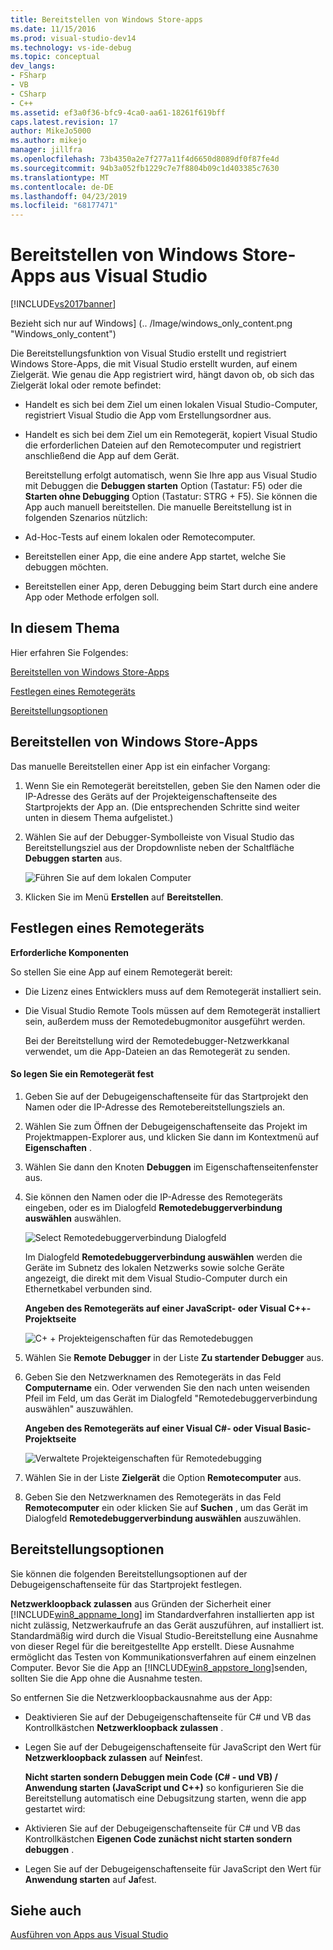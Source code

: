 ```yaml
---
title: Bereitstellen von Windows Store-apps
ms.date: 11/15/2016
ms.prod: visual-studio-dev14
ms.technology: vs-ide-debug
ms.topic: conceptual
dev_langs:
- FSharp
- VB
- CSharp
- C++
ms.assetid: ef3a0f36-bfc9-4ca0-aa61-18261f619bff
caps.latest.revision: 17
author: MikeJo5000
ms.author: mikejo
manager: jillfra
ms.openlocfilehash: 73b4350a2e7f277a11f4d6650d8089df0f87fe4d
ms.sourcegitcommit: 94b3a052fb1229c7e7f8804b09c1d403385c7630
ms.translationtype: MT
ms.contentlocale: de-DE
ms.lasthandoff: 04/23/2019
ms.locfileid: "68177471"
---
```

# <a name="deploy-windows-store-apps-from-visual-studio"></a>Bereitstellen von Windows Store-Apps aus Visual Studio
[!INCLUDE[vs2017banner](../includes/vs2017banner.md)]

Bezieht sich nur auf Windows] (.. /Image/windows_only_content.png "Windows_only_content")

 Die Bereitstellungsfunktion von Visual Studio erstellt und registriert Windows Store-Apps, die mit Visual Studio erstellt wurden, auf einem Zielgerät. Wie genau die App registriert wird, hängt davon ob, ob sich das Zielgerät lokal oder remote befindet:

- Handelt es sich bei dem Ziel um einen lokalen Visual Studio-Computer, registriert Visual Studio die App vom Erstellungsordner aus.

- Handelt es sich bei dem Ziel um ein Remotegerät, kopiert Visual Studio die erforderlichen Dateien auf den Remotecomputer und registriert anschließend die App auf dem Gerät.

  Bereitstellung erfolgt automatisch, wenn Sie Ihre app aus Visual Studio mit Debuggen die **Debuggen starten** Option (Tastatur: F5) oder die **Starten ohne Debugging** Option (Tastatur: STRG + F5). Sie können die App auch manuell bereitstellen. Die manuelle Bereitstellung ist in folgenden Szenarios nützlich:

- Ad-Hoc-Tests auf einem lokalen oder Remotecomputer.

- Bereitstellen einer App, die eine andere App startet, welche Sie debuggen möchten.

- Bereitstellen einer App, deren Debugging beim Start durch eine andere App oder Methode erfolgen soll.

## <a name="BKMK_In_this_topic"></a> In diesem Thema
 Hier erfahren Sie Folgendes:

 [Bereitstellen von Windows Store-Apps](#BKMK_How_to_deploy_a_Windows_Store_app)

 [Festlegen eines Remotegeräts](#BKMK_How_to_specify_a_remote_device)

 [Bereitstellungsoptionen](#BKMK_Deployment_options)

## <a name="BKMK_How_to_deploy_a_Windows_Store_app"></a> Bereitstellen von Windows Store-Apps
 Das manuelle Bereitstellen einer App ist ein einfacher Vorgang:

1. Wenn Sie ein Remotegerät bereitstellen, geben Sie den Namen oder die IP-Adresse des Geräts auf der Projekteigenschaftenseite des Startprojekts der App an. (Die entsprechenden Schritte sind weiter unten in diesem Thema aufgelistet.)

2. Wählen Sie auf der Debugger-Symbolleiste von Visual Studio das Bereitstellungsziel aus der Dropdownliste neben der Schaltfläche **Debuggen starten** aus.

     ![Führen Sie auf dem lokalen Computer](../debugger/media/vsrun-f5-local.png "VSRUN_F5_Local")

3. Klicken Sie im Menü **Erstellen** auf **Bereitstellen**.

## <a name="BKMK_How_to_specify_a_remote_device"></a> Festlegen eines Remotegeräts
 **Erforderliche Komponenten**

 So stellen Sie eine App auf einem Remotegerät bereit:

- Die Lizenz eines Entwicklers muss auf dem Remotegerät installiert sein.

- Die Visual Studio Remote Tools müssen auf dem Remotegerät installiert sein, außerdem muss der Remotedebugmonitor ausgeführt werden.

     Bei der Bereitstellung wird der Remotedebugger-Netzwerkkanal verwendet, um die App-Dateien an das Remotegerät zu senden.

#### <a name="to-specify-a-remote-device"></a>So legen Sie ein Remotegerät fest

1. Geben Sie auf der Debugeigenschaftenseite für das Startprojekt den Namen oder die IP-Adresse des Remotebereitstellungsziels an.

2. Wählen Sie zum Öffnen der Debugeigenschaftenseite das Projekt im Projektmappen-Explorer aus, und klicken Sie dann im Kontextmenü auf **Eigenschaften** .

3. Wählen Sie dann den Knoten **Debuggen** im Eigenschaftenseitenfenster aus.

4. Sie können den Namen oder die IP-Adresse des Remotegeräts eingeben, oder es im Dialogfeld **Remotedebuggerverbindung auswählen** auswählen.

    ![Select Remotedebuggerverbindung Dialogfeld](../debugger/media/vsrun-selectremotedebuggerdlg.png "VSRUN_SelectRemoteDebuggerDlg")

    Im Dialogfeld **Remotedebuggerverbindung auswählen** werden die Geräte im Subnetz des lokalen Netzwerks sowie solche Geräte angezeigt, die direkt mit dem Visual Studio-Computer durch ein Ethernetkabel verbunden sind.

   **Angeben des Remotegeräts auf einer JavaScript- oder Visual C++-Projektseite**

   ![C&#43; &#43; Projekteigenschaften für das Remotedebuggen](../debugger/media/vsrun-cpp-projprop-remote.png "VSRUN_CPP_ProjProp_Remote")

5. Wählen Sie **Remote Debugger** in der Liste **Zu startender Debugger** aus.

6. Geben Sie den Netzwerknamen des Remotegeräts in das Feld **Computername** ein. Oder verwenden Sie den nach unten weisenden Pfeil im Feld, um das Gerät im Dialogfeld "Remotedebuggerverbindung auswählen" auszuwählen.

   **Angeben des Remotegeräts auf einer Visual C#- oder Visual Basic-Projektseite**

   ![Verwaltete Projekteigenschaften für Remotedebugging](../debugger/media/vsrun-managed-projprop-remote.png "VSRUN_Managed_ProjProp_Remote")

7. Wählen Sie in der Liste **Zielgerät** die Option **Remotecomputer** aus.

8. Geben Sie den Netzwerknamen des Remotegeräts in das Feld **Remotecomputer** ein oder klicken Sie auf **Suchen** , um das Gerät im Dialogfeld **Remotedebuggerverbindung auswählen** auszuwählen.

## <a name="BKMK_Deployment_options"></a> Bereitstellungsoptionen
 Sie können die folgenden Bereitstellungsoptionen auf der Debugeigenschaftenseite für das Startprojekt festlegen.

 **Netzwerkloopback zulassen** aus Gründen der Sicherheit einer [!INCLUDE[win8_appname_long](../includes/win8-appname-long-md.md)] im Standardverfahren installierten app ist nicht zulässig, Netzwerkaufrufe an das Gerät auszuführen, auf installiert ist. Standardmäßig wird durch die Visual Studio-Bereitstellung eine Ausnahme von dieser Regel für die bereitgestellte App erstellt. Diese Ausnahme ermöglicht das Testen von Kommunikationsverfahren auf einem einzelnen Computer. Bevor Sie die App an [!INCLUDE[win8_appstore_long](../includes/win8-appstore-long-md.md)]senden, sollten Sie die App ohne die Ausnahme testen.

 So entfernen Sie die Netzwerkloopbackausnahme aus der App:

- Deaktivieren Sie auf der Debugeigenschaftenseite für C# und VB das Kontrollkästchen **Netzwerkloopback zulassen** .

- Legen Sie auf der Debugeigenschaftenseite für JavaScript den Wert für **Netzwerkloopback zulassen** auf **Nein**fest.

  **Nicht starten sondern Debuggen mein Code (C# - und VB) / Anwendung starten (JavaScript und C++)** so konfigurieren Sie die Bereitstellung automatisch eine Debugsitzung starten, wenn die app gestartet wird:

- Aktivieren Sie auf der Debugeigenschaftenseite für C# und VB das Kontrollkästchen **Eigenen Code zunächst nicht starten sondern debuggen** .

- Legen Sie auf der Debugeigenschaftenseite für JavaScript den Wert für **Anwendung starten** auf **Ja**fest.

## <a name="see-also"></a>Siehe auch
 [Ausführen von Apps aus Visual Studio](../debugger/run-store-apps-from-visual-studio.md)
